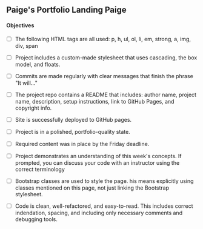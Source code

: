 ## Paige's Portfolio Landing Paige

#### Objectives

- [ ] The following HTML tags are all used: p, h, ul, ol, li, em, strong, a, img, div, span

- [ ] Project includes a custom-made stylesheet that uses cascading, the box model, and floats.

- [ ] Commits are made regularly with clear messages that finish the phrase "It will…"

- [ ] The project repo contains a README that includes: author name, project name, description, setup instructions, link to GitHub Pages, and copyright info.

- [ ] Site is successfully deployed to GitHub pages.

- [ ] Project is in a polished, portfolio-quality state.

- [ ] Required content was in place by the Friday deadline.

- [ ] Project demonstrates an understanding of this week's concepts. If prompted, you can discuss your code with an instructor using the correct terminology

- [ ] Bootstrap classes are used to style the page. his means explicitly using classes mentioned on this page, not just linking the Bootstrap stylesheet.

- [ ] Code is clean, well-refactored, and easy-to-read. This includes correct indendation, spacing, and including only necessary comments and debugging tools.
